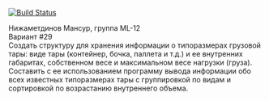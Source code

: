 [![Build Status](https://app.travis-ci.com/mansurik1/TechparkWorks.svg?token=rmTTdwdxyqq7b3GjsUmN&branch=hw-1)](https://app.travis-ci.com/mansurik1/TechparkWorks)

Нижаметдинов Мансур, группа ML-12
<br>Вариант #29<br>
Создать структуру для хранения информации о типоразмерах грузовой тары: виде тары (контейнер, бочка, паллета и т.д.) и ее внутренних габаритах, собственном весе и максимальном весе нагрузки (груза). Составить с ее использованием программу вывода информации обо всех известных типоразмерах тары с группировкой по видам и сортировкой по возрастанию внутреннего объема.
